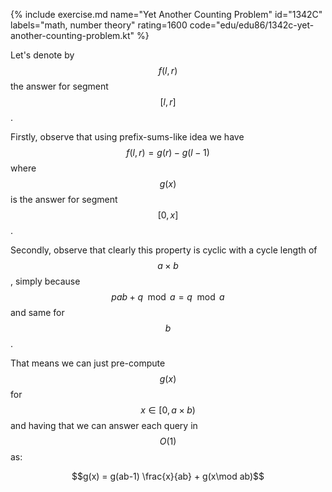 {% include exercise.md name="Yet Another Counting Problem" id="1342C" labels="math, number theory" rating=1600 code="edu/edu86/1342c-yet-another-counting-problem.kt" %}

Let's denote by $$f(l, r)$$ the answer for segment $$[l, r]$$.

Firstly, observe that using prefix-sums-like idea we have $$f(l, r) = g(r) - g(l-1)$$ where $$g(x)$$ is the answer for segment $$[0, x]$$.

Secondly, observe that clearly this property is cyclic with a cycle length of $$a\times b$$, simply because $$pab + q \mod a = q \mod a$$ and same for $$b$$.

That means we can just pre-compute $$g(x)$$ for $$x \in [0, a\times b)$$ and having that we can answer each query in $$O(1)$$ as:

$$g(x) = g(ab-1) \frac{x}{ab} + g(x\mod ab)$$
